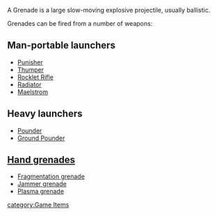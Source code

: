 A Grenade is a large slow-moving explosive projectile, usually
ballistic.

Grenades can be fired from a number of weapons:

## Man-portable launchers

- [Punisher](Punisher.md "wikilink")
- [Thumper](Thumper.md "wikilink")
- [Rocklet Rifle](Rocklet_Rifle.md "wikilink")
- [Radiator](Radiator.md "wikilink")
- [Maelstrom](Maelstrom.md "wikilink")

## Heavy launchers

- [Pounder](Pounder.md "wikilink")
- [Ground Pounder](Ground_Pounder.md "wikilink")

## [Hand grenades](Hand_grenade.md "wikilink")

- [Fragmentation grenade](Fragmentation_grenade.md "wikilink")
- [Jammer grenade](Jammer_grenade.md "wikilink")
- [Plasma grenade](Plasma_grenade.md "wikilink")

[category:Game Items](category:Game_Items.md "wikilink")
